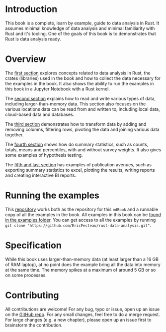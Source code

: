 # Introduction

This book is a complete, learn by example, guide to data analysis in Rust. It assumes minimal knowledge of data analysis and minimal familiarity with Rust and it's tooling. One of the goals of this book is to demonstrates that Rust is data analysis ready.

# Overview

The [first section](./1_start/index.md) explores concepts related to data analysis in Rust, the crates (libraries) used in the book and how to collect the data necessary for the examples in the book. It also shows the ability to run the examples in this book in a Jupyter Notebook with a Rust kernel.

The [second section](./2_data/index.md) explains how to read and write various types of data, including larger-than-memory data. This section also focuses on the various locations data can be read from and written to, including local data, cloud-based data and databases. 

The [third section](./3_transformation/index.md) demonstrates how to transform data by adding and removing columns, filtering rows, pivoting the data and joining various data together.

The [fourth section](./4_stats/index.md) shows how do summary statistics, such as counts, totals, means and percentiles, with and without survey weights. It also gives some examples of hypothesis testing. 

The [fifth and last section](./5_pub/index.md) has examples of publication avenues, such as exporting summary statistics to excel, plotting the results, writing reports and creating interactive BI reports.

# Running the examples

This [repository](https://github.com/EricFecteau/rust-data-analysis) works both as the repository for this `mdBook` and a runnable copy of all the examples in the book. All examples in this book can be [found in the examples folder](). You can get access to all the examples by running `git clone "https://github.com/EricFecteau/rust-data-analysis.git"`.

# Specification

While this book uses larger-than-memory data (at least larger than a 16 GB of RAM laptop), at no point does the example bring all the data into memory at the same time. The memory spikes at a maximum of around 5 GB or so on some processes.

# Contributing

All contributions are welcome! For any bug, typo or issue, open up an issue on the [GitHub repo](). For any small changes, feel free to do a merge request. For large changes (e.g. a new chapter), please open up an issue first to brainstorm the contribution.